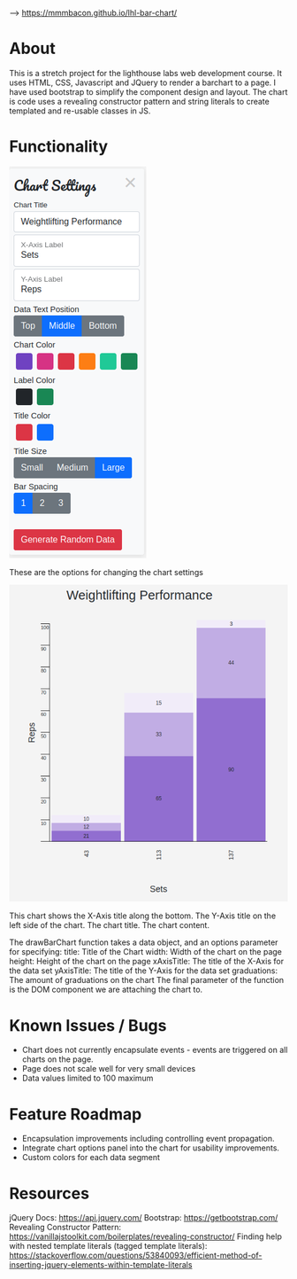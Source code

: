 --> https://mmmbacon.github.io/lhl-bar-chart/

# About
This is a stretch project for the lighthouse labs web development course. It uses HTML, CSS, Javascript and JQuery to render a barchart to a page. I have used bootstrap to simplify the component design and layout. The chart is code uses a revealing constructor pattern and string literals to create templated and re-usable classes in JS.

# Functionality
![Chart Options](img/chart-options.png)
<p>These are the options for changing the chart settings</p>

![Chart](img/chart.png)
<p>This chart shows the X-Axis title along the bottom. The Y-Axis title on the left side of the chart. The chart title. The chart content.</p>

The drawBarChart function takes a data object, and an options parameter for specifying:
    title: Title of the Chart
    width: Width of the chart on the page 
    height: Height of the chart on the page 
    xAxisTitle: The title of the X-Axis for the data set
    yAxisTitle: The title of the Y-Axis for the data set
    graduations: The amount of graduations on the chart
The final parameter of the function is the DOM component we are attaching the chart to.
    
# Known Issues / Bugs
* Chart does not currently encapsulate events - events are triggered on all charts on the page.
* Page does not scale well for very small devices
* Data values limited to 100 maximum

# Feature Roadmap
* Encapsulation improvements including controlling event propagation. 
* Integrate chart options panel into the chart for usability improvements.
* Custom colors for each data segment

# Resources

jQuery Docs: https://api.jquery.com/
Bootstrap: https://getbootstrap.com/
Revealing Constructor Pattern: https://vanillajstoolkit.com/boilerplates/revealing-constructor/
Finding help with nested template literals (tagged template literals): https://stackoverflow.com/questions/53840093/efficient-method-of-inserting-jquery-elements-within-template-literals
